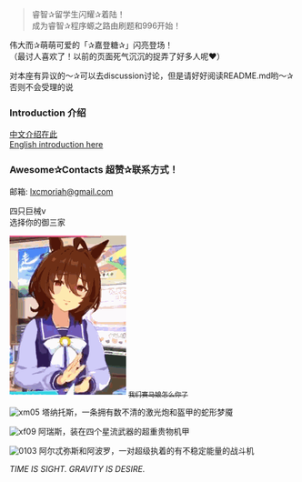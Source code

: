 <!---
JesterRomut/JesterRomut is a ✨ special ✨ repository because its `README.md` (this file) appears on your GitHub profile.
You can click the Preview link to take a look at your changes.
--->
> 睿智✰留学生闪耀✰着陆！<br>
> 成为睿智✰程序螈之路由刷题和996开始！


伟大而✰萌萌可爱的「✰嘉登糖✰」闪亮登场！<br>
（最讨人喜欢了！以前的页面死气沉沉的捉弄了好多人呢♥）

对本座有异议的～✰可以去discussion讨论，但是请好好阅读README.md哟～✰否则不会受理的说

### Introduction 介绍

[中文介绍在此](Introduction/Intro_zh.md)
<br>
[English introduction here](Introduction/Intro_en.md)


### Awesome✰Contacts 超赞✰联系方式！
邮箱: lxcmoriah@gmail.com

四只巨械v
<br>选择你的御三家<br>

![宝可梦博士之爱丽嘉登\.gif](AgnesTachyon.GIF "宝可梦博士之爱丽嘉登\.gif")
~~<sub>我们赛马娘怎么你了</sub>~~

![xm05](https://calamitymod.wiki.gg/images/c/c2/Thanatos_Selection_Icon.png "xm05.png") 塔纳托斯，一条拥有数不清的激光炮和盔甲的蛇形梦魇
<br>

![xf09](https://calamitymod.wiki.gg/images/1/18/Ares_Selection_Icon.png "xf09.png") 阿瑞斯，装在四个星流武器的超重贵物机甲
<br>

![0103](https://calamitymod.wiki.gg/images/6/69/Artemis_and_Apollo_Selection_Icon.png "0103.png") 阿尔忒弥斯和阿波罗，一对超级执着的有不稳定能量的战斗机
<br>

*TIME IS SIGHT. GRAVITY IS DESIRE.*
